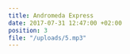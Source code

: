 ```yaml
---
title: Andromeda Express
date: 2017-07-31 12:47:00 +02:00
position: 3
file: "/uploads/5.mp3"
---
```



